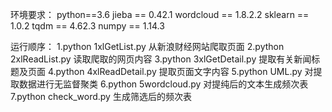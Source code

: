 环境要求：
python==3.6
jieba == 0.42.1
wordcloud == 1.8.2.2
sklearn == 1.0.2
tqdm == 4.62.3
numpy == 1.14.3

运行顺序：
1.python 1xlGetList.py  从新浪财经网站爬取页面
2.python 2xlReadList.py   读取爬取的网页内容
3.python 3xlGetDetail.py  提取有关新闻标题及页面
4.python 4xlReadDetail.py  提取页面文字内容
5.python UML.py 对提取数据进行无监督聚类
6.python 5wordcloud.py   对提纯后的文本生成频次表
7.python check_word.py 生成筛选后的频次表